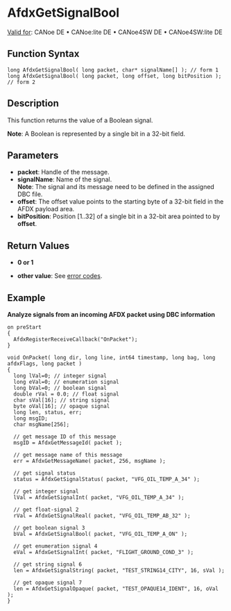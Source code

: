 # AfdxGetSignalBool

[Valid for](../../../Shared/FeatureAvailability.md): CANoe DE • CANoe:lite DE • CANoe4SW DE • CANoe4SW:lite DE

## Function Syntax

```plaintext
long AfdxGetSignalBool( long packet, char* signalName[] ); // form 1
long AfdxGetSignalBool( long packet, long offset, long bitPosition ); // form 2
```

## Description

This function returns the value of a Boolean signal.

**Note**: A Boolean is represented by a single bit in a 32-bit field.

## Parameters

- **packet**: Handle of the message.
- **signalName**: Name of the signal.  
  **Note**: The signal and its message need to be defined in the assigned DBC file.
- **offset**: The offset value points to the starting byte of a 32-bit field in the AFDX payload area.
- **bitPosition**: Position [1..32] of a single bit in a 32-bit area pointed to by **offset**.

## Return Values

- **0 or 1**

- **other value**: See [error codes](../CAPLfunctionsAFDXErrorCodes.md).

## Example

**Analyze signals from an incoming AFDX packet using DBC information**

```plaintext
on preStart
{
  AfdxRegisterReceiveCallback("OnPacket");
}

void OnPacket( long dir, long line, int64 timestamp, long bag, long afdxFlags, long packet )
{
  long lVal=0; // integer signal
  long eVal=0; // enumeration signal
  long bVal=0; // boolean signal
  double rVal = 0.0; // float signal
  char sVal[16]; // string signal
  byte oVal[16]; // opaque signal
  long len, status, err;
  long msgID;
  char msgName[256];

  // get message ID of this message
  msgID = AfdxGetMessageId( packet );

  // get message name of this message
  err = AfdxGetMessageName( packet, 256, msgName );

  // get signal status
  status = AfdxGetSignalStatus( packet, "VFG_OIL_TEMP_A_34" );

  // get integer signal
  lVal = AfdxGetSignalInt( packet, "VFG_OIL_TEMP_A_34" );

  // get float-signal 2
  rVal = AfdxGetSignalReal( packet, "VFG_OIL_TEMP_AB_32" );

  // get boolean signal 3
  bVal = AfdxGetSignalBool( packet, "VFG_OIL_TEMP_A_ON" );

  // get enumeration signal 4
  eVal = AfdxGetSignalInt( packet, "FLIGHT_GROUND_COND_3" );

  // get string signal 6
  len = AfdxGetSignalString( packet, "TEST_STRING14_CITY", 16, sVal );

  // get opaque signal 7
  len = AfdxGetSignalOpaque( packet, "TEST_OPAQUE14_IDENT", 16, oVal );
}
```
